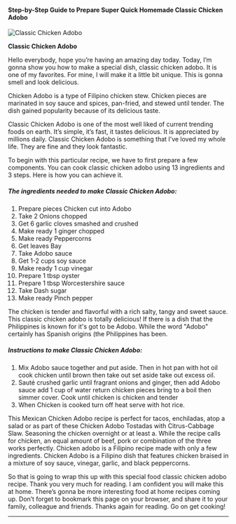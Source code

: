             

#### Step-by-Step Guide to Prepare Super Quick Homemade Classic Chicken Adobo

![Classic Chicken Adobo](https://img-global.cpcdn.com/recipes/b4d5bd8964ae3e87/751x532cq70/classic-chicken-adobo-recipe-main-photo.jpg)

**Classic Chicken Adobo**

Hello everybody, hope you’re having an amazing day today. Today, I’m gonna show you how to make a special dish, classic chicken adobo. It is one of my favorites. For mine, I will make it a little bit unique. This is gonna smell and look delicious.

Chicken Adobo is a type of Filipino chicken stew. Chicken pieces are marinated in soy sauce and spices, pan-fried, and stewed until tender. The dish gained popularity because of its delicious taste.

Classic Chicken Adobo is one of the most well liked of current trending foods on earth. It’s simple, it’s fast, it tastes delicious. It is appreciated by millions daily. Classic Chicken Adobo is something that I’ve loved my whole life. They are fine and they look fantastic.

To begin with this particular recipe, we have to first prepare a few components. You can cook classic chicken adobo using 13 ingredients and 3 steps. Here is how you can achieve it.

##### The ingredients needed to make Classic Chicken Adobo:

1.  Prepare pieces Chicken cut into Adobo
2.  Take 2 Onions chopped
3.  Get 6 garlic cloves smashed and crushed
4.  Make ready 1 ginger chopped
5.  Make ready Peppercorns
6.  Get leaves Bay
7.  Take Adobo sauce
8.  Get 1-2 cups soy sauce
9.  Make ready 1 cup vinegar
10.  Prepare 1 tbsp oyster
11.  Prepare 1 tbsp Worcestershire sauce
12.  Take Dash sugar
13.  Make ready Pinch pepper

The chicken is tender and flavorful with a rich salty, tangy and sweet sauce. This classic chicken adobo is totally delicious! If there is a dish that the Philippines is known for it's got to be Adobo. While the word "Adobo" certainly has Spanish origins (the Philippines has been.

##### Instructions to make Classic Chicken Adobo:

1.  Mix Adobo sauce together and put aside. Then in hot pan with hot oil cook chicken until brown then take out set aside take out excess oil.
2.  Sauté crushed garlic until fragrant onions and ginger, then add Adobo sauce add 1 cup of water return chicken pieces bring to a boil then simmer cover. Cook until chicken is chicken and tender
3.  When Chicken is cooked turn off heat serve with hot rice.

This Mexican Chicken Adobo recipe is perfect for tacos, enchiladas, atop a salad or as part of these Chicken Adobo Tostadas with Citrus-Cabbage Slaw. Seasoning the chicken overnight or at least a. While the recipe calls for chicken, an equal amount of beef, pork or combination of the three works perfectly. Chicken adobo is a Filipino recipe made with only a few ingredients. Chicken Adobo is a Filipino dish that features chicken braised in a mixture of soy sauce, vinegar, garlic, and black peppercorns.

So that is going to wrap this up with this special food classic chicken adobo recipe. Thank you very much for reading. I am confident you will make this at home. There’s gonna be more interesting food at home recipes coming up. Don’t forget to bookmark this page on your browser, and share it to your family, colleague and friends. Thanks again for reading. Go on get cooking!

* * *